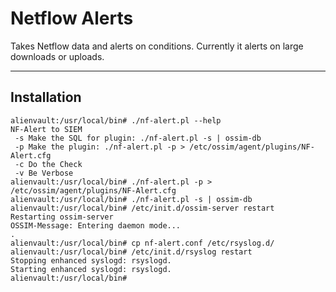 Netflow Alerts
===========================================

Takes Netflow data and alerts on conditions.  Currently it alerts on large downloads or uploads.

-------------------

Installation
--------

```
alienvault:/usr/local/bin# ./nf-alert.pl --help
NF-Alert to SIEM
 -s Make the SQL for plugin: ./nf-alert.pl -s | ossim-db
 -p Make the plugin: ./nf-alert.pl -p > /etc/ossim/agent/plugins/NF-Alert.cfg
 -c Do the Check
 -v Be Verbose
alienvault:/usr/local/bin# ./nf-alert.pl -p > /etc/ossim/agent/plugins/NF-Alert.cfg
alienvault:/usr/local/bin# ./nf-alert.pl -s | ossim-db
alienvault:/usr/local/bin# /etc/init.d/ossim-server restart
Restarting ossim-server
OSSIM-Message: Entering daemon mode...
.
alienvault:/usr/local/bin# cp nf-alert.conf /etc/rsyslog.d/
alienvault:/usr/local/bin# /etc/init.d/rsyslog restart
Stopping enhanced syslogd: rsyslogd.
Starting enhanced syslogd: rsyslogd.
alienvault:/usr/local/bin#
```
